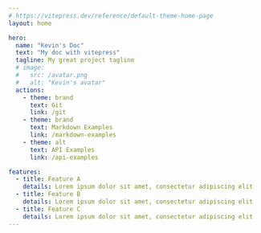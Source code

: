 ```yaml
---
# https://vitepress.dev/reference/default-theme-home-page
layout: home

hero:
  name: "Kevin's Doc"
  text: "My doc with vitepress"
  tagline: My great project tagline
  # image: 
  #   src: /avatar.png
  #   alt: "Kevin's avatar"
  actions:
    - theme: brand
      text: Git
      link: /git
    - theme: brand
      text: Markdown Examples
      link: /markdown-examples
    - theme: alt
      text: API Examples
      link: /api-examples

features:
  - title: Feature A
    details: Lorem ipsum dolor sit amet, consectetur adipiscing elit
  - title: Feature B
    details: Lorem ipsum dolor sit amet, consectetur adipiscing elit
  - title: Feature C
    details: Lorem ipsum dolor sit amet, consectetur adipiscing elit
---
```


